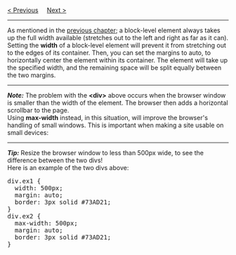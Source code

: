 <a href="/CSS/Display.md">&lt; Previous</a>
&nbsp;&nbsp;&nbsp;
<a href="/CSS/Posistion.md">Next &gt;</a>
<hr>
As mentioned in the <a href="Display.md">previous chapter</a>; a block-level element always takes up the full width available (stretches out to the left and right as far as it can).
<br>
Setting the <b>width</b> of a block-level element will prevent it from stretching out to the edges of its container. Then, you can set the margins to auto, to horizontally center the element within its container. The element will take up the specified width, and the remaining space will be split equally between the two margins.
<hr>
<b><i>Note:</i></b> The problem with the <b>&lt;div&gt;</b> above occurs when the browser window is smaller than the width of the element. The browser then adds a horizontal scrollbar to the page.
<br>
Using <b>max-width</b> instead, in this situation, will improve the browser's handling of small windows. This is important when making a site usable on small devices:
<hr>
<b><i>Tip:</i></b> Resize the browser window to less than 500px wide, to see the difference between the two divs!
<br>
Here is an example of the two divs above:
<pre>
div.ex1 {
  width: 500px;
  margin: auto;
  border: 3px solid #73AD21;
}
div.ex2 {
  max-width: 500px;
  margin: auto;
  border: 3px solid #73AD21;
}
</pre>
